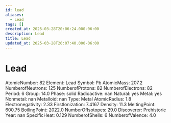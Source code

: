 ```yaml
---
id: lead
aliases:
  - Lead
tags: []
created_at: 2025-03-28T20:06:24.000-06:00
description: Lead
title: Lead
updated_at: 2025-03-28T20:07:40.000-06:00
---
```


# Lead
AtomicNumber: 82
Element: Lead
Symbol: Pb
AtomicMass: 207.2
NumberofNeutrons: 125
NumberofProtons: 82
NumberofElectrons: 82
Period: 6
Group: 14.0
Phase: solid
Radioactive: nan
Natural: yes
Metal: yes
Nonmetal: nan
Metalloid: nan
Type: Metal
AtomicRadius: 1.8
Electronegativity: 2.33
FirstIonization: 7.4167
Density: 11.3
MeltingPoint: 600.75
BoilingPoint: 2022.0
NumberOfIsotopes: 29.0
Discoverer: Prehistoric
Year: nan
SpecificHeat: 0.129
NumberofShells: 6
NumberofValence: 4.0
